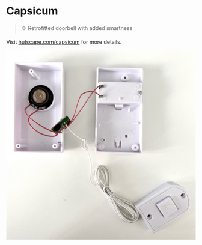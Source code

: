 # Capsicum

> 🫑 Retrofitted doorbell with added smartness

Visit [hutscape.com/capsicum](https://hutscape.com/capsicum) for more details.

![](images/prototype/front.jpg)
